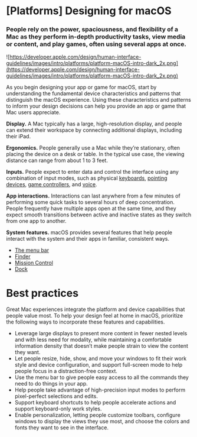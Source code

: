 # **[Platforms] Designing for macOS**

### People rely on the power, spaciousness, and flexibility of a Mac as they perform in-depth productivity tasks, view media or content, and play games, often using several apps at once.

![https://developer.apple.com/design/human-interface-guidelines/images/intro/platforms/platform-macOS-intro-dark_2x.png](https://developer.apple.com/design/human-interface-guidelines/images/intro/platforms/platform-macOS-intro-dark_2x.png)

As you begin designing your app or game for macOS, start by understanding the fundamental device characteristics and patterns that distinguish the macOS experience. Using these characteristics and patterns to inform your design decisions can help you provide an app or game that Mac users appreciate.

**Display.** A Mac typically has a large, high-resolution display, and people can extend their workspace by connecting additional displays, including their iPad.

**Ergonomics.** People generally use a Mac while they’re stationary, often placing the device on a desk or table. In the typical use case, the viewing distance can range from about 1 to 3 feet.

**Inputs.** People expect to enter data and control the interface using any combination of input modes, such as physical [keyboards](https://developer.apple.com/design/human-interface-guidelines/inputs/keyboards), [pointing devices](https://developer.apple.com/design/human-interface-guidelines/inputs/pointing-devices), [game controllers](https://developer.apple.com/design/human-interface-guidelines/inputs/game-controllers), and [voice](https://developer.apple.com/design/human-interface-guidelines/technologies/siri/introduction).

**App interactions.** Interactions can last anywhere from a few minutes of performing some quick tasks to several hours of deep concentration. People frequently have multiple apps open at the same time, and they expect smooth transitions between active and inactive states as they switch from one app to another.

**System features.** macOS provides several features that help people interact with the system and their apps in familiar, consistent ways.

- [The menu bar](https://developer.apple.com/design/human-interface-guidelines/components/system-experiences/the-menu-bar)
- [Finder](https://developer.apple.com/design/human-interface-guidelines/patterns/file-management)
- [Mission Control](https://developer.apple.com/design/human-interface-guidelines/patterns/going-full-screen)
- [Dock](https://developer.apple.com/design/human-interface-guidelines/components/menus-and-actions/dock-menus)

# **Best practices**

Great Mac experiences integrate the platform and device capabilities that people value most. To help your design feel at home in macOS, prioritize the following ways to incorporate these features and capabilities.

- Leverage large displays to present more content in fewer nested levels and with less need for modality, while maintaining a comfortable information density that doesn’t make people strain to view the content they want.
- Let people resize, hide, show, and move your windows to fit their work style and device configuration, and support full-screen mode to help people focus in a distraction-free context.
- Use the menu bar to give people easy access to all the commands they need to do things in your app.
- Help people take advantage of high-precision input modes to perform pixel-perfect selections and edits.
- Support keyboard shortcuts to help people accelerate actions and support keyboard-only work styles.
- Enable personalization, letting people customize toolbars, configure windows to display the views they use most, and choose the colors and fonts they want to see in the interface.